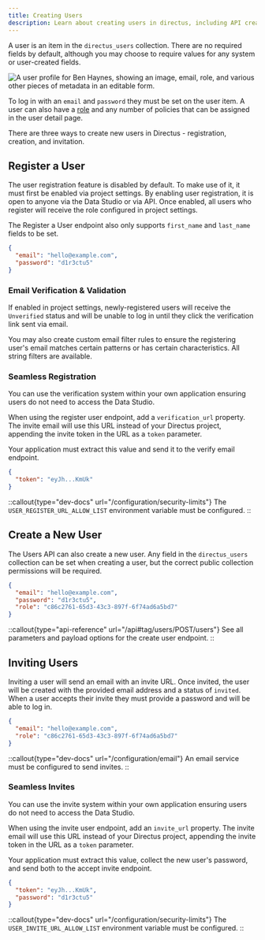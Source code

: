 ```yaml
---
title: Creating Users
description: Learn about creating users in directus, including API creation, inviting users, and seamless invites.
---
```


A user is an item in the `directus_users` collection. There are no required fields by default, although you may choose to require values for any system or user-created fields.

![A user profile for Ben Haynes, showing an image, email, role, and various other pieces of metadata in an editable form.](https://product-team.directus.app/assets/c933f8ef-ed2d-43e0-a95a-700978611568.png)

To log in with an `email` and `password` they must be set on the user item. A user can also have a [role](/auth/access-control) and any number of policies that can be assigned in the user detail page.

There are three ways to create new users in Directus - registration, creation, and invitation.

## Register a User

The user registration feature is disabled by default. To make use of it, it must first be enabled via project settings. By enabling user registration, it is open to anyone via the Data Studio or via API. Once enabled, all users who register will receive the role configured in project settings.

The Register a User endpoint also only supports `first_name` and `last_name` fields to be set.

```json [POST /register]
{
  "email": "hello@example.com",
  "password": "d1r3ctu5"
}
```

### Email Verification & Validation

If enabled in project settings, newly-registered users will receive the `Unverified` status and will be unable to log in until they click the verification link sent via email.

You may also create custom email filter rules to ensure the registering user's email matches certain patterns or has certain characteristics. All string filters are available.

### Seamless Registration

You can use the verification system within your own application ensuring users do not need to access the Data Studio.

When using the register user endpoint, add a `verification_url` property. The invite email will use this URL instead of your Directus project, appending the invite token in the URL as a `token` parameter.

<!-- TODO: Link to verify email endpoint -->

Your application must extract this value and send it to the verify email endpoint.

```json [POST /users/register/verify-email]
{
  "token": "eyJh...KmUk"
}
```

::callout{type="dev-docs" url="/configuration/security-limits"}
The `USER_REGISTER_URL_ALLOW_LIST` environment variable must be configured.
::

## Create a New User

The Users API can also create a new user. Any field in the `directus_users` collection can be set when creating a user, but the correct public collection permissions will be required.

```json [POST /users]
{
  "email": "hello@example.com",
  "password": "d1r3ctu5",
  "role": "c86c2761-65d3-43c3-897f-6f74ad6a5bd7"
}
```

::callout{type="api-reference" url="/api#tag/users/POST/users"}
See all parameters and payload options for the create user endpoint.
::

## Inviting Users

Inviting a user will send an email with an invite URL. Once invited, the user will be created with the provided email address and a status of `invited`. When a user accepts their invite they must provide a password and will be able to log in.

```json [POST /users/invite]
{
  "email": "hello@example.com",
  "role": "c86c2761-65d3-43c3-897f-6f74ad6a5bd7"
}
```

::callout{type="dev-docs" url="/configuration/email"}
An email service must be configured to send invites.
::

### Seamless Invites

You can use the invite system within your own application ensuring users do not need to access the Data Studio.

When using the invite user endpoint, add an `invite_url` property. The invite email will use this URL instead of your Directus project, appending the invite token in the URL as a `token` parameter.

Your application must extract this value, collect the new user's password, and send both to the accept invite endpoint.

```json [POST /users/invite/accept]
{
  "token": "eyJh...KmUk",
  "password": "d1r3ctu5"
}
```

::callout{type="dev-docs" url="/configuration/security-limits"}
The `USER_INVITE_URL_ALLOW_LIST` environment variable must be configured.
::

